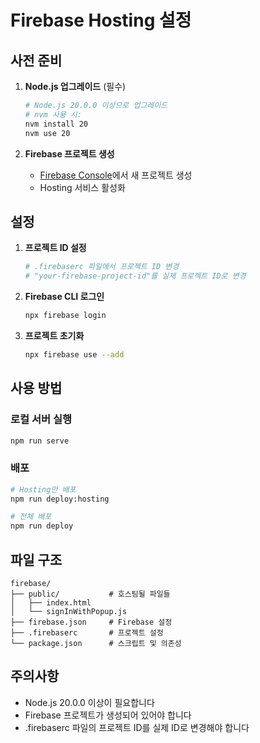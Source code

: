 # Firebase Hosting 설정

## 사전 준비

1. **Node.js 업그레이드** (필수)

   ```bash
   # Node.js 20.0.0 이상으로 업그레이드
   # nvm 사용 시:
   nvm install 20
   nvm use 20
   ```

2. **Firebase 프로젝트 생성**
   - [Firebase Console](https://console.firebase.google.com/)에서 새 프로젝트 생성
   - Hosting 서비스 활성화

## 설정

1. **프로젝트 ID 설정**

   ```bash
   # .firebaserc 파일에서 프로젝트 ID 변경
   # "your-firebase-project-id"를 실제 프로젝트 ID로 변경
   ```

2. **Firebase CLI 로그인**

   ```bash
   npx firebase login
   ```

3. **프로젝트 초기화**
   ```bash
   npx firebase use --add
   ```

## 사용 방법

### 로컬 서버 실행

```bash
npm run serve
```

### 배포

```bash
# Hosting만 배포
npm run deploy:hosting

# 전체 배포
npm run deploy
```

## 파일 구조

```
firebase/
├── public/           # 호스팅될 파일들
│   ├── index.html
│   └── signInWithPopup.js
├── firebase.json     # Firebase 설정
├── .firebaserc       # 프로젝트 설정
└── package.json      # 스크립트 및 의존성
```

## 주의사항

- Node.js 20.0.0 이상이 필요합니다
- Firebase 프로젝트가 생성되어 있어야 합니다
- .firebaserc 파일의 프로젝트 ID를 실제 ID로 변경해야 합니다
